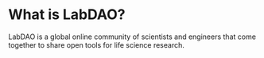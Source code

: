 # What is LabDAO?
LabDAO is a global online community of scientists and engineers that come together to share open tools for life science research.